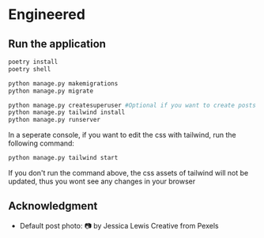 # Engineered


## Run the application

```bash
poetry install
poetry shell

python manage.py makemigrations
python manage.py migrate

python manage.py createsuperuser #Optional if you want to create posts
python manage.py tailwind install
python manage.py runserver

```

In a seperate  console, if you want to edit the css with tailwind, run the following command:

```bash
python manage.py tailwind start
```

If you don't run the command above, the css assets of tailwind will not be updated, thus you wont see any changes in your browser

## Acknowledgment

- Default post photo: 📷 by Jessica Lewis Creative from Pexels